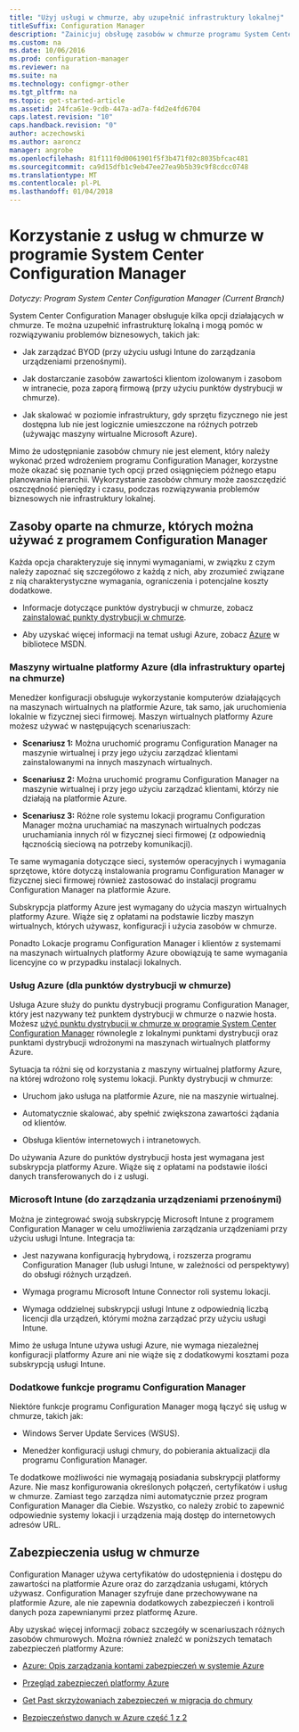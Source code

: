 ```yaml
---
title: "Użyj usługi w chmurze, aby uzupełnić infrastruktury lokalnej"
titleSuffix: Configuration Manager
description: "Zainicjuj obsługę zasobów w chmurze programu System Center Configuration Manager uzupełnienie infrastruktury lokalnej."
ms.custom: na
ms.date: 10/06/2016
ms.prod: configuration-manager
ms.reviewer: na
ms.suite: na
ms.technology: configmgr-other
ms.tgt_pltfrm: na
ms.topic: get-started-article
ms.assetid: 24fca61e-9cdb-447a-ad7a-f4d2e4fd6704
caps.latest.revision: "10"
caps.handback.revision: "0"
author: aczechowski
ms.author: aaroncz
manager: angrobe
ms.openlocfilehash: 81f111f0d0061901f5f3b471f02c8035bfcac481
ms.sourcegitcommit: ca9d15dfb1c9eb47ee27ea9b5b39c9f8cdcc0748
ms.translationtype: MT
ms.contentlocale: pl-PL
ms.lasthandoff: 01/04/2018
---
```

# <a name="use-cloud-services-with-system-center-configuration-manager"></a>Korzystanie z usług w chmurze w programie System Center Configuration Manager

*Dotyczy: Program System Center Configuration Manager (Current Branch)*

System Center Configuration Manager obsługuje kilka opcji działających w chmurze. Te można uzupełnić infrastrukturę lokalną i mogą pomóc w rozwiązywaniu problemów biznesowych, takich jak:  

-   Jak zarządzać BYOD (przy użyciu usługi Intune do zarządzania urządzeniami przenośnymi).  

-   Jak dostarczanie zasobów zawartości klientom izolowanym i zasobom w intranecie, poza zaporą firmową (przy użyciu punktów dystrybucji w chmurze).  

-   Jak skalować w poziomie infrastruktury, gdy sprzętu fizycznego nie jest dostępna lub nie jest logicznie umieszczone na różnych potrzeb (używając maszyny wirtualne Microsoft Azure).  

Mimo że udostępnianie zasobów chmury nie jest element, który należy wykonać przed wdrożeniem programu Configuration Manager, korzystne może okazać się poznanie tych opcji przed osiągnięciem późnego etapu planowania hierarchii. Wykorzystanie zasobów chmury może zaoszczędzić oszczędność pieniędzy i czasu, podczas rozwiązywania problemów biznesowych nie infrastruktury lokalnej.  

## <a name="cloud-based-resources-you-can-use-with-configuration-manager"></a>Zasoby oparte na chmurze, których można używać z programem Configuration Manager  
 Każda opcja charakteryzuje się innymi wymaganiami, w związku z czym należy zapoznać się szczegółowo z każdą z nich, aby zrozumieć związane z nią charakterystyczne wymagania, ograniczenia i potencjalne koszty dodatkowe.  

-   Informacje dotyczące punktów dystrybucji w chmurze, zobacz [zainstalować punkty dystrybucji w chmurze](/sccm/core/servers/deploy/configure/install-cloud-based-distribution-points-in-microsoft-azure).

-   Aby uzyskać więcej informacji na temat usługi Azure, zobacz [Azure](http://go.microsoft.com/fwlink/p/?LinkId=262965) w bibliotece MSDN.  

### <a name="azure-virtual-machines-for-cloud-based-infrastructure"></a>Maszyny wirtualne platformy Azure (dla infrastruktury opartej na chmurze)  
 Menedżer konfiguracji obsługuje wykorzystanie komputerów działających na maszynach wirtualnych na platformie Azure, tak samo, jak uruchomienia lokalnie w fizycznej sieci firmowej. Maszyn wirtualnych platformy Azure możesz używać w następujących scenariuszach:  

-   **Scenariusz 1:** Można uruchomić programu Configuration Manager na maszynie wirtualnej i przy jego użyciu zarządzać klientami zainstalowanymi na innych maszynach wirtualnych.  

-   **Scenariusz 2:** Można uruchomić programu Configuration Manager na maszynie wirtualnej i przy jego użyciu zarządzać klientami, którzy nie działają na platformie Azure.  

-   **Scenariusz 3:** Różne role systemu lokacji programu Configuration Manager można uruchamiać na maszynach wirtualnych podczas uruchamiania innych ról w fizycznej sieci firmowej (z odpowiednią łącznością sieciową na potrzeby komunikacji).  

Te same wymagania dotyczące sieci, systemów operacyjnych i wymagania sprzętowe, które dotyczą instalowania programu Configuration Manager w fizycznej sieci firmowej również zastosować do instalacji programu Configuration Manager na platformie Azure.  

Subskrypcja platformy Azure jest wymagany do użycia maszyn wirtualnych platformy Azure. Wiąże się z opłatami na podstawie liczby maszyn wirtualnych, których używasz, konfiguracji i użycia zasobów w chmurze.  

Ponadto Lokacje programu Configuration Manager i klientów z systemami na maszynach wirtualnych platformy Azure obowiązują te same wymagania licencyjne co w przypadku instalacji lokalnych.  

### <a name="azure-services-for-cloud-based-distribution-points"></a>Usług Azure (dla punktów dystrybucji w chmurze)  
 Usługa Azure służy do punktu dystrybucji programu Configuration Manager, który jest nazywany też punktem dystrybucji w chmurze o nazwie hosta. Możesz [użyć punktu dystrybucji w chmurze w programie System Center Configuration Manager](../../core/plan-design/hierarchy/use-a-cloud-based-distribution-point.md) równolegle z lokalnymi punktami dystrybucji oraz punktami dystrybucji wdrożonymi na maszynach wirtualnych platformy Azure.  

 Sytuacja ta różni się od korzystania z maszyny wirtualnej platformy Azure, na której wdrożono rolę systemu lokacji. Punkty dystrybucji w chmurze:  

-   Uruchom jako usługa na platformie Azure, nie na maszynie wirtualnej.  

-   Automatycznie skalować, aby spełnić zwiększona zawartości żądania od klientów.  

-   Obsługa klientów internetowych i intranetowych.  

Do używania Azure do punktów dystrybucji hosta jest wymagana jest subskrypcja platformy Azure. Wiąże się z opłatami na podstawie ilości danych transferowanych do i z usługi.  

### <a name="microsoft-intune-for-mobile-device-management"></a>Microsoft Intune (do zarządzania urządzeniami przenośnymi)  
 Można je zintegrować swoją subskrypcję Microsoft Intune z programem Configuration Manager w celu umożliwienia zarządzania urządzeniami przy użyciu usługi Intune. Integracja ta:  

-   Jest nazywana konfiguracją hybrydową, i rozszerza programu Configuration Manager (lub usługi Intune, w zależności od perspektywy) do obsługi różnych urządzeń.  

-   Wymaga programu Microsoft Intune Connector roli systemu lokacji.  

-   Wymaga oddzielnej subskrypcji usługi Intune z odpowiednią liczbą licencji dla urządzeń, którymi można zarządzać przy użyciu usługi Intune.  

Mimo że usługa Intune używa usługi Azure, nie wymaga niezależnej konfiguracji platformy Azure ani nie wiąże się z dodatkowymi kosztami poza subskrypcją usługi Intune.  

### <a name="additional-configuration-manager-capabilities"></a>Dodatkowe funkcje programu Configuration Manager  
 Niektóre funkcje programu Configuration Manager mogą łączyć się usług w chmurze, takich jak:  

-   Windows Server Update Services (WSUS).  

-   Menedżer konfiguracji usługi chmury, do pobierania aktualizacji dla programu Configuration Manager.  

Te dodatkowe możliwości nie wymagają posiadania subskrypcji platformy Azure. Nie masz konfigurowania określonych połączeń, certyfikatów i usług w chmurze. Zamiast tego zarządza nimi automatycznie przez program Configuration Manager dla Ciebie. Wszystko, co należy zrobić to zapewnić odpowiednie systemy lokacji i urządzenia mają dostęp do internetowych adresów URL.  

##  <a name="BKMK_CloudSec"></a>Zabezpieczenia usług w chmurze  
 Configuration Manager używa certyfikatów do udostępnienia i dostępu do zawartości na platformie Azure oraz do zarządzania usługami, których używasz. Configuration Manager szyfruje dane przechowywane na platformie Azure, ale nie zapewnia dodatkowych zabezpieczeń i kontroli danych poza zapewnianymi przez platformę Azure.  

 Aby uzyskać więcej informacji zobacz szczegóły w scenariuszach różnych zasobów chmurowych. Można również znaleźć w poniższych tematach zabezpieczeń platformy Azure:  

-   [Azure: Opis zarządzania kontami zabezpieczeń w systemie Azure](http://go.microsoft.com/fwlink/p/?LinkId=262968)  

-   [Przegląd zabezpieczeń platformy Azure](http://go.microsoft.com/fwlink/p/?LinkId=262970)  

-   [Get Past skrzyżowaniach zabezpieczeń w migracja do chmury](http://go.microsoft.com/fwlink/p/?LinkId=262971)  

-   [Bezpieczeństwo danych w Azure część 1 z 2](http://go.microsoft.com/fwlink/p/?LinkId=262974)  
